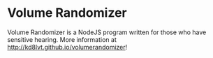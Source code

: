 # Volume Randomizer

Volume Randomizer is a NodeJS program written for those who have sensitive hearing.
More information at http://kd8lvt.github.io/volumerandomizer!
